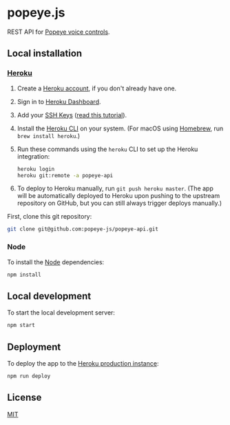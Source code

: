# popeye.js

REST API for [Popeye voice controls](https://popeye-js.github.io/).


## Local installation

### [Heroku](https://heroku.com)

1. Create a [Heroku account](https://signup.heroku.com/), if you don't already have one.
2. Sign in to [Heroku Dashboard](https://dashboard.heroku.com/account).
3. Add your [SSH Keys](https://dashboard.heroku.com/account#ssh-keys) ([read this tutorial](https://devcenter.heroku.com/articles/keys)).
4. Install the [Heroku CLI](https://devcenter.heroku.com/articles/heroku-cli) on your system. (For macOS using [Homebrew](https://brew.sh/), run `brew install heroku`.)
5. Run these commands using the `heroku` CLI to set up the Heroku integration:

    ```sh
    heroku login
    heroku git:remote -a popeye-api
    ```
6. To deploy to Heroku manually, run `git push heroku master`. (The app will be automatically deployed to Heroku upon pushing to the upstream repository on GitHub, but you can still always trigger deploys manually.)

First, clone this git repository:

```sh
git clone git@github.com:popeye-js/popeye-api.git
```

### Node

To install the [Node](https://nodejs.org/) dependencies:

```sh
npm install
```


## Local development

To start the local development server:

```sh
npm start
```


## Deployment

To deploy the app to the [Heroku production instance](https://popeye-api.herokuapp.com/):

```sh
npm run deploy
```


## License

[MIT](LICENSE.md)
